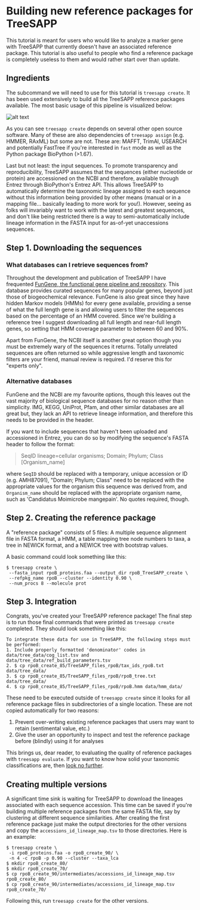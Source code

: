 # Building new reference packages for TreeSAPP

This tutorial is meant for users who would like to analyze a marker gene
 with TreeSAPP that currently doesn't have an associated reference package.
 This tutorial is also useful to people who find a reference package is
 completely useless to them and would rather start over than update.

## Ingredients

The subcommand we will need to use for this tutorial is `treesapp create`.
It has been used extensively to build all the TreeSAPP reference packages available.
The most basic usage of this pipeline is visualized below:

![alt text](https://github.com/hallamlab/TreeSAPP/blob/master/dev_utils/Create_TreeSAPP_RefPkg_pipeline.png)

As you can see `treesapp create` depends on several other open source software.
Many of these are also dependencies of `treesapp assign` (e.g. HMMER, RAxML)
but some are not. These are: MAFFT, TrimAl, USEARCH and potentially
FastTree if you're interested in `fast` mode as well as the Python package BioPython (>1.67).

Last but not least: the input sequences. To promote transparency and reproducibility,
TreeSAPP assumes that the sequences (either nucleotide or protein) are accessioned
on the NCBI and therefore, available through Entrez through BioPython's Entrez API.
This allows TreeSAPP to automatically determine the taxonomic lineage assigned to each sequence without this information being provided by other means
 (manual or in a mapping file... basically leading to more work for you!).
 However, seeing as folks will invariably want to work with the latest and greatest sequences,
 and don't like being restricted there is a way to semi-automatically include lineage information
 in the FASTA input for as-of-yet unaccessions sequences.

## Step 1. Downloading the sequences

### What databases can I retrieve sequences from?

Throughout the development and publication of TreeSAPP I have frequented
[FunGene, the functional gene pipeline and repository](http://fungene.cme.msu.edu/).
This database provides curated sequences for many popular genes,
beyond just those of biogeochemical relevance. FunGene is also great
since they have hidden Markov models (HMMs) for every gene available,
providing a sense of what the full length gene is and allowing users to
filter the sequences based on the percentage of an HMM covered.
Since we're building a reference tree I suggest downloading all full
 length and near-full length genes, so setting that HMM coverage parameter to between 60 and 90%.

Apart from FunGene, the NCBI itself is another great option though you
must be extremely wary of the sequences it returns. Totally unrelated
sequences are often returned so while aggressive length and taxonomic filters are your friend,
manual review is required. I'd reserve this for "experts only".

### Alternative databases

FunGene and the NCBI are my favourite options, though this leaves out
the vast majority of biological sequence databases for no reason other than simplicity.
 IMG, KEGG, UniProt, Pfam, and other similar databases are all great but,
  they lack an API to retrieve lineage information,
  and therefore this needs to be provided in the header.
 
 If you want to include sequences that haven't been uploaded and accessioned in Entrez,
  you can do so by modifying the sequence's FASTA header to follow the format:
 >SeqID lineage=cellular organisms; Domain; Phylum; Class [Organism_name]
 
 where `SeqID` should be replaced with a temporary, unique accession or ID (e.g. AMH87091),
  "Domain; Phylum; Class" need to be replaced with the appropriate values for the organism this sequence was derived from, 
  and `Organism_name` should be replaced with the appropriate organism name, such as 'Candidatus Moimicrobe mangepain'.
  No quotes required, though.

## Step 2. Creating the reference package

A "reference package" consists of 5 files:
A multiple sequence alignment file in FASTA format, a HMM, a table mapping tree node numbers to taxa,
 a tree in NEWICK format, and a NEWICK tree with bootstrap values.

A basic command could look something like this:
```
$ treesapp create \
 --fasta_input rpoB_proteins.faa --output_dir rpoB_TreeSAPP_create \
 --refpkg_name rpoB --cluster --identity 0.90 \
 --num_procs 8 --molecule prot
```

## Step 3. Integration

Congrats, you've created your TreeSAPP reference package! The final step
is to run those final commands that were printed as `treesapp create` completed.
They should look something like this:
```
To integrate these data for use in TreeSAPP, the following steps must be performed:
1. Include properly formatted 'denominator' codes in data/tree_data/cog_list.tsv and data/tree_data/ref_build_parameters.tsv
2. $ cp rpoB_create_85/TreeSAPP_files_rpoB/tax_ids_rpoB.txt data/tree_data/
3. $ cp rpoB_create_85/TreeSAPP_files_rpoB/rpoB_tree.txt data/tree_data/
4. $ cp rpoB_create_85/TreeSAPP_files_rpoB/rpoB.hmm data/hmm_data/
```

These need to be executed outside of `treesapp create` since it looks for all reference package files in subdirectories
of a single location. These are not copied automatically for two reasons: 
1. Prevent over-writing existing reference packages that users may want to retain (sentimental value, etc.)
2. Give the user an opportunity to inspect and test the reference package before (blindly) using it for analyses

This brings us, dear reader, to evaluating the quality of reference packages with `treesapp evaluate`.
If you want to know how solid your taxonomic classifications are, then [look no further](). 
  
## Creating multiple versions

A significant time sink is waiting for TreeSAPP to download the lineages
 associated with each sequence accession. This time can be saved if you're
 building multiple reference packages from the same FASTA file, say by
 clustering at different sequence similarities.
 After creating the first reference package just make the output directories
 for the other versions and copy the `accessions_id_lineage_map.tsv` to
 those directories. Here is an example:

```
$ treesapp create \
 -i rpoB_proteins.faa -o rpoB_create_90/ \
 -n 4 -c rpoB -p 0.90 --cluster --taxa_lca
$ mkdir rpoB_create_80/
$ mkdir rpoB_create_70/
$ cp rpoB_create_90/intermediates/accessions_id_lineage_map.tsv rpoB_create_80/
$ cp rpoB_create_90/intermediates/accessions_id_lineage_map.tsv rpoB_create_70/
```

Following this, run `treesapp create` for the other versions.

